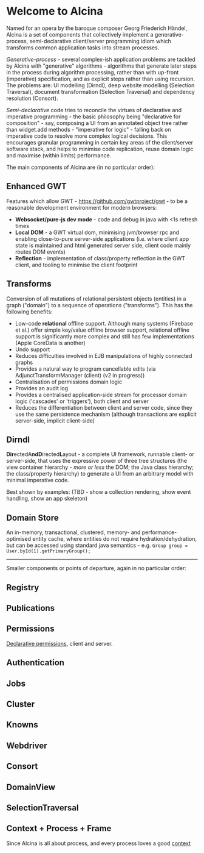 # Welcome to Alcina

Named for an opera by the baroque composer Georg Friederich Händel, Alcina is a set of 
components that collectively implement a generative-process, semi-declarative client/server programming idiom 
which transforms common application tasks into stream processes.

*Generative-process* - several complex-ish application problems are tackled by Alcina with "generative" algorithms - algorithms 
that generate later steps in the process during algorithm processing, rather than with up-front (imperative) specification, and as 
explicit steps rather than using recursion. 
The problems are: UI modelling (Dirndl), deep website modelling (Selection Traversal), document transformation (Selection Traversal) and dependency resolution (Consort).

*Semi-declarative* code tries to reconcile the virtues of declarative and imperative programming - 
the basic philosophy being "declarative for composition" - say, composing a UI from an annotated object tree 
rather than widget.add methods - "imperative for logic" - falling back on imperative code to resolve more
 complex logical decisions. This encourages granular programming in certain key areas
of the client/server software stack, and helps to minimise code replication, reuse domain 
logic and maximise (within limits) performance.



The main components of Alcina are (in no particular order):

## Enhanced GWT
Features which allow GWT - https://github.com/gwtproject/gwt - to be a reasonable development environment
for modern browsers:

*  **Websocket/pure-js dev mode** - code and debug in java with <1s refresh times
*  **Local DOM** - a GWT virtual dom, minimising jvm/browser rpc and enabling close-to-pure server-side applications
	(i.e. where client app state is maintained and html generated server side, client code mainly routes DOM events)
*  **Reflection** - implementation of class/property reflection in the GWT client, and tooling to minimise the 
	client footprint

##	Transforms
Conversion of all mutations of relational persistent objects (entities) in a graph ("domain") to a 
sequence of operations ("transforms"). This has the following benefits:
*  Low-code **relational** offline support. Although many systems (Firebase et al.) offer simple key/value offline
	browser support, relational offline support is significantly more complex and still has few implementations
	 (Apple CoreData is another)
*  Undo support	 
*  Reduces difficulties involved in EJB manipulations of highly connected graphs
*  Provides a natural way to program cancellable edits (via AdjunctTransformManager (client) (v2 in progress))
*  Centralisation of permissions domain logic
*  Provides an audit log
*  Provides a centralised application-side stream for processor domain logic ('cascades' or 'triggers'), both client and server
*  Reduces the differentiation between client and server code, since they use the same persistence mechanism (although 
	transactions are explicit server-side, implicit client-side)

##	Dirndl
**Dir**ectedA**ndD**irected**L**ayout - a complete UI framework, runnable client- or server-side, that uses the 
expressive power of three tree structures (the view container hierarchy - *more or less* the DOM; the Java class hierarchy;
 the class/property hierarchy) to generate a UI from an arbitrary model with minimal imperative code.

Best shown by examples:
(TBD - show a collection rendering, show event handling, show an app skeleton)

## Domain Store
An in-memory, transactional, clustered, memory- and performance- optimised entity cache, where entities do not require 
hydration/dehydration, but can be accessed using standard java semantics - e.g. `Group group = User.byId(1).getPrimaryGroup();`

---

Smaller components or points of departure, again in no particular order:

##	Registry

##	Publications

##	Permissions

[Declarative permissions](doc/components/permissions.md), client and server.

##	Authentication

##	Jobs

##	Cluster

##	Knowns

##	Webdriver

##	Consort

##	DomainView

##	SelectionTraversal

##  Context + Process + Frame

Since Alcina is all about process, and every process loves a good [context](doc/components/context-and-process-and-frame.md)


